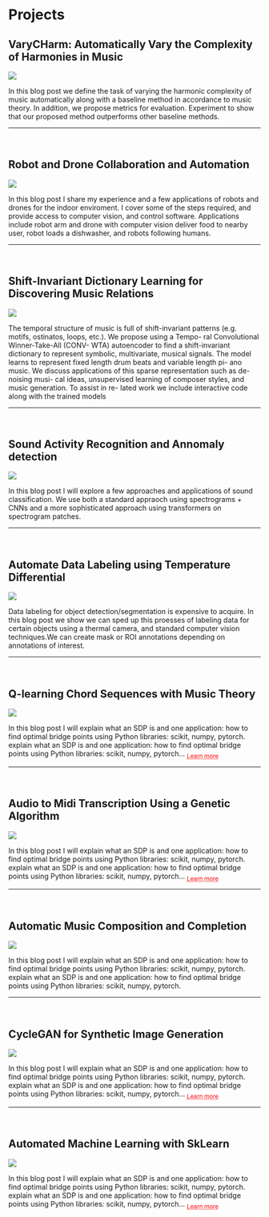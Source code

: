 # Projects



## VaryCHarm: Automatically Vary the Complexity of Harmonies in Music

<img src="../../../images/varycharm.png" align="center"/>

<br>

 In this blog post we define the task of varying the harmonic complexity of music automatically along with a baseline method in accordance to music theory. In addition, we propose metrics for evaluation. Experiment to show that our proposed method outperforms other baseline methods.


---
<br>



## Robot and Drone Collaboration and Automation

<img src="../../../images/robotautonomy.jpg" align="center"/>

<br>

In this blog post I share my experience and a few applications of robots and drones for the indoor enviroment. I cover some of the steps required, and provide access to computer vision, and control software. Applications include robot arm and drone with computer vision deliver food to nearby user, robot loads a dishwasher, and robots following humans.


---
<br>



## Shift-Invariant Dictionary Learning for Discovering Music Relations

<img src="../../../images/sidl.png" align="center"/>


<br>

The temporal structure of music is full of shift-invariant patterns (e.g. motifs, ostinatos, loops, etc.). We propose using a Tempo- ral Convolutional Winner-Take-All (CONV- WTA) autoencoder to find a shift-invariant dictionary to represent symbolic, multivariate, musical signals. The model learns to represent fixed length drum beats and variable length pi- ano music. We discuss applications of this sparse representation such as de-noising musi- cal ideas, unsupervised learning of composer styles, and music generation. To assist in re- lated work we include interactive code along with the trained models

---
<br>



## Sound Activity Recognition and Annomaly detection


<img src="../../../images/audio.png" align="center"/>


<br>

 In this blog post I will explore a few approaches and applications of sound classification. We use both a standard appraoch using spectrograms + CNNs and a more sophisticated approach using transformers on spectrogram patches.



---
<br>



## Automate Data Labeling using Temperature Differential

<img src="../../../images/thermal.png" align="center"/>


<br>

Data labeling for object detection/segmentation is expensive to acquire.  In this blog post we show we can sped up this proesses of labeling data for certain objects using a thermal camera, and standard computer vision techniques.We can create mask or ROI annotations depending on annotations of interest.


---
<br>



<!--## Adversary Synthetic Data for Language Model-->

<!--<img src="https://tectales.com/media/story_section_image/529/img-01-rsna-ai-adhd.png" align="center"/>-->


<!--<br>-->

<!-- In this blog post I will explain what an SDP is and one application: how to find optimal bridge points using Python libraries: scikit, numpy, pytorch. explain what an SDP is and one application: how to find optimal bridge points using Python libraries: scikit, numpy, pytorch...  <sub> <a href="https://jmhuer.github.io/mini_book/_build/html/docs/independent/language.html" style="color: red; text-decoration: underline;text-decoration-style: dotted;">Learn more</a> </sub>-->

<!------->
<!--<br>-->



## Q-learning Chord Sequences with Music Theory

<img src="../../../images/qlearning.png" align="center"/>


<br>

 In this blog post I will explain what an SDP is and one application: how to find optimal bridge points using Python libraries: scikit, numpy, pytorch. explain what an SDP is and one application: how to find optimal bridge points using Python libraries: scikit, numpy, pytorch...  <sub> <a href="https://jmhuer.github.io/mini_book/_build/html/docs/independent/qlearn.html" style="color: red; text-decoration: underline;text-decoration-style: dotted;">Learn more</a> </sub>


---
<br>



## Audio to Midi Transcription Using a Genetic Algorithm

<img src="../../../images/audio2midi.png" align="center"/>



<br>

 In this blog post I will explain what an SDP is and one application: how to find optimal bridge points using Python libraries: scikit, numpy, pytorch. explain what an SDP is and one application: how to find optimal bridge points using Python libraries: scikit, numpy, pytorch...  <sub> <a href="https://jmhuer.github.io/mini_book/_build/html/docs/independent/audio2midi.html" style="color: red; text-decoration: underline;text-decoration-style: dotted;">Learn more</a> </sub>

---
<br>



## Automatic Music Composition and Completion

<img src="../../../images/amcc.png" align="center"/>


<br>

 In this blog post I will explain what an SDP is and one application: how to find optimal bridge points using Python libraries: scikit, numpy, pytorch. explain what an SDP is and one application: how to find optimal bridge points using Python libraries: scikit, numpy, pytorch.

---
<br>



##  CycleGAN for Synthetic Image Generation

<img src="../../../images/smoke.png" align="center"/>


<br>

 In this blog post I will explain what an SDP is and one application: how to find optimal bridge points using Python libraries: scikit, numpy, pytorch. explain what an SDP is and one application: how to find optimal bridge points using Python libraries: scikit, numpy, pytorch...  <sub> <a href="https://jmhuer.github.io/mini_book/_build/html/docs/independent/smoke.html" style="color: red; text-decoration: underline;text-decoration-style: dotted;">Learn more</a> </sub>


---
<br>



##  Automated Machine Learning with SkLearn

<img src="../../../images/automatedml.png" align="center"/>


<br>

 In this blog post I will explain what an SDP is and one application: how to find optimal bridge points using Python libraries: scikit, numpy, pytorch. explain what an SDP is and one application: how to find optimal bridge points using Python libraries: scikit, numpy, pytorch...  <sub> <a href="https://jmhuer.github.io/mini_book/_build/html/docs/independent/automatedML.html" style="color: red; text-decoration: underline;text-decoration-style: dotted;">Learn more</a> </sub>


<br>
<br>

